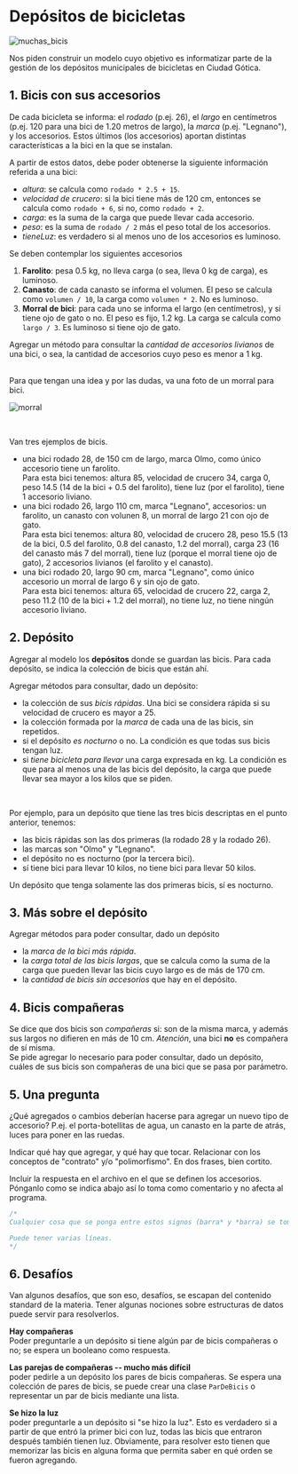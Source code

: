 # Depósitos de bicicletas
     
![muchas_bicis](muchasbicis.jpg "Buscá tu bici si te animás")

Nos piden construir un modelo cuyo objetivo es informatizar parte de la gestión de los depósitos municipales de bicicletas en Ciudad Gótica.

## 1. Bicis con sus accesorios
De cada bicicleta se informa: el _rodado_ (p.ej. 26), el _largo_ en centímetros (p.ej. 120 para una bici de 1.20 metros de largo), la _marca_ (p.ej. "Legnano"), y los accesorios. Estos últimos (los accesorios) aportan distintas características a la bici en la que se instalan.

A partir de estos datos, debe poder obtenerse la siguiente información referida a una bici:
- _altura_: se calcula como `rodado * 2.5 + 15`.
- _velocidad de crucero_: si la bici tiene más de 120 cm, entonces se calcula como `rodado + 6`, si no, como `rodado + 2`.
- _carga_: es la suma de la carga que puede llevar cada accesorio.
- _peso_: es la suma de `rodado / 2` más el peso total de los accesorios.
- _tieneLuz_: es verdadero si al menos uno de los accesorios es luminoso.

Se deben contemplar los siguientes accesorios
1. **Farolito**: pesa 0.5 kg, no lleva carga (o sea, lleva 0 kg de carga), es luminoso.
2. **Canasto**: de cada canasto se informa el volumen. El peso se calcula como `volumen / 10`, la carga como `volumen * 2`. No es luminoso.
3. **Morral de bici**: para cada uno se informa el largo (en centímetros), y si tiene ojo de gato o no. El peso es fijo, 1.2 kg. La carga se calcula como `largo / 3`. Es luminoso si tiene ojo de gato.

Agregar un método para consultar la _cantidad de accesorios livianos_ de una bici, o sea, la cantidad de accesorios cuyo peso es menor a 1 kg.

<br>
Para que tengan una idea y por las dudas, va una foto de un morral para bici.

![morral](morral_bici.jpg "Esto es un morral para bici")

<br>

Van tres ejemplos de bicis.
* una bici rodado 28, de 150 cm de largo, marca Olmo, como único accesorio tiene un farolito.  
Para esta bici tenemos: altura 85, velocidad de crucero 34, carga 0, peso 14.5 (14 de la bici + 0.5 del farolito), tiene luz (por el farolito), tiene 1 accesorio liviano.
* una bici rodado 26, largo 110 cm, marca "Legnano", accesorios: un farolito, un canasto con volunen 8, un morral de largo 21 con ojo de gato.  
Para esta bici tenemos: altura 80, velocidad de crucero 28, peso 15.5 (13 de la bici, 0.5 del farolito, 0.8 del canasto, 1.2 del morral), carga 23 (16 del canasto más 7 del morral), tiene luz (porque el morral tiene ojo de gato), 2 accesorios livianos (el farolito y el canasto).
* una bici rodado 20, largo 90 cm, marca "Legnano", como único accesorio un morral de largo 6 y sin ojo de gato.  
Para esta bici tenemos: altura 65, velocidad de crucero 22, carga 2, peso 11.2 (10 de la bici + 1.2 del morral), no tiene luz, no tiene ningún accesorio liviano.


## 2. Depósito

Agregar al modelo los **depósitos** donde se guardan las bicis. Para cada depósito, se indica la colección de bicis que están ahí.

Agregar métodos para consultar, dado un depósito:
- la colección de sus _bicis rápidas_. Una bici se considera rápida si su velocidad de crucero es mayor a 25.
- la colección formada por la _marca_ de cada una de las bicis, sin repetidos.
- si el depósito _es nocturno_ o no. La condición es que todas sus bicis tengan luz.
- si _tiene bicicleta para llevar_ una carga expresada en kg. La condición es que para al menos una de las bicis del depósito, la carga que puede llevar sea mayor a los kilos que se piden.

<br>

Por ejemplo, para un depósito que tiene las tres bicis descriptas en el punto anterior, tenemos:
* las bicis rápidas son las dos primeras (la rodado 28 y la rodado 26).
* las marcas son "Olmo" y "Legnano".
* el depósito no es nocturno (por la tercera bici).
* sí tiene bici para llevar 10 kilos, no tiene bici para llevar 50 kilos.

Un depósito que tenga solamente las dos primeras bicis, sí es nocturno.


## 3. Más sobre el depósito

Agregar métodos para poder consultar, dado un depósito
- la _marca de la bici más rápida_.
- la _carga total de las bicis largas_, que se calcula como la suma de la carga que pueden llevar las bicis cuyo largo es de más de 170 cm.
- la _cantidad de bicis sin accesorios_ que hay en el depósito.


## 4. Bicis compañeras

Se dice que dos bicis son _compañeras_ si: son de la misma marca, y además sus largos no difieren en más de 10 cm. _Atención_, una bici **no** es compañera de sí misma.  
Se pide agregar lo necesario para poder consultar, dado un depósito, cuáles de sus bicis son compañeras de una bici que se pasa por parámetro.  

## 5. Una pregunta
¿Qué agregados o cambios deberían hacerse para agregar un nuevo tipo de accesorio? 
P.ej. el porta-botellitas de agua, un canasto en la parte de atrás, luces para poner en las ruedas.

Indicar qué hay que agregar, y qué hay que tocar. Relacionar con los conceptos de "contrato" y/o "polimorfismo". En dos frases, bien cortito.

Incluir la respuesta en el archivo en el que se definen los accesorios. Pónganlo como se indica abajo así lo toma como comentario y no afecta al programa.

``` javascript
/*
Cualquier cosa que se ponga entre estos signos (barra* y *barra) se toma como comentario y no afecta al código.

Puede tener varias líneas.
*/
```

## 6. Desafíos
Van algunos desafíos, que son eso, desafíos, se escapan del contenido standard de la materia. 
Tener algunas nociones sobre estructuras de datos puede servir para resolverlos.

**Hay compañeras**  
Poder preguntarle a un depósito si tiene algún par de bicis compañeras o no; se espera un booleano como respuesta.

**Las parejas de compañeras -- mucho más difícil**  
poder pedirle a un depósito los pares de bicis compañeras. Se espera una colección de pares de bicis, se puede crear una clase `ParDeBicis` o representar un par de bicis mediante una lista. 

**Se hizo la luz**  
poder preguntarle a un depósito si "se hizo la luz". Esto es verdadero si a partir de que entró la primer bici con luz, todas las bicis que entraron después también tienen luz. Obviamente, para resolver esto tienen que memorizar las bicis en alguna forma que permita saber en qué orden se fueron agregando.

























